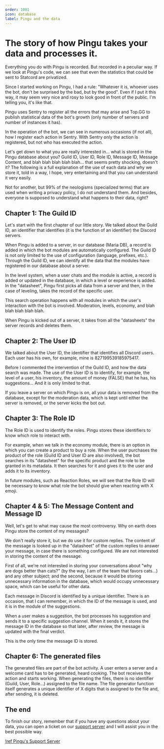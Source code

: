 ```yaml
---
order: 1001
icon: database
label: Pingu and the data
---
```


# The story of how Pingu takes your data and processes it.

Everything you do with Pingu is recorded. But recorded in a peculiar way. If we look at Pingu's code, we can see that even the statistics that could be sent to Statcord are privatized.

Since I started working on Pingu, I had a rule: "Whatever it is, whoever uses the bot, don't be surprised by the bad, but by the good". Even if I put it this way, it may seem very nice and rosy to look good in front of the public. I'm telling you, it's like that.

Pingu uses Sentry to register all the errors that may arise and Top.GG to publish statistical data of the bot's growth (only number of servers and number of instances it has).

In the operation of the bot, we can see in numerous occasions (if not all), how I register each action in Sentry. With Sentry only the action is registered, but not who has executed the action.

Let's get down to what you are really interested in... what is stored in the Pingu database about you?
Guild ID, User ID, Role ID, Message ID, Message Content, and blah blah blah blah blah... that seems pretty shocking, doesn't it? The following is a full explanation of the use of each data and why we store it, told in a way, I hope, very entertaining and that you can understand it very easily.

Not for another, but 99% of the neologisms (specialized terms) that are used when writing a privacy policy, I do not understand them. And besides, everyone is supposed to understand what happens to their data, right?

## Chapter 1: The Guild ID
Let's start with the first chapter of our little story. We talked about the Guild ID, an identifier that identifies (it is the function of an identifier) the Discord servers.

When Pingu is added to a server, in our database (Maria DB), a record is added in which the bot modules are automatically configured. 
The Guild ID is not only limited to the use of configuration (language, prefixes, etc.). Through the Guild ID, we can identify all the data that the modules have registered in our database about a server.

In the level system, when a user chats and the module is active, a record is added or updated in the database, in which a level or experience is added. In the "datasheet", Pingu first picks all data from a server and then, in the case of leveling, takes the record of the specific user.

This search operation happens with all modules in which the user's interaction with the bot is involved. Moderation, levels, economy, and blah blah blah blah blah.

When Pingu is kicked out of a server, it takes from all the "datasheets" the server records and deletes them.

## Chapter 2: The User ID

We talked about the User ID, the identifier that identifies all Discord users. Each user has his own, for example, mine is 827199539185975417.

Before I commented the intervention of the Guild ID, and how the data search was made. The use of the User ID is to identify, for example, the level of a user, his inventory, the amount of money (FALSE) that he has, his suggestions... And it is only limited to that.

If you leave a server on which Pingu is on, all your data is removed from the database, except for the moderation data, which is kept until either the server is removed, or the server kicks the bot out.

## Chapter 3: The Role ID

The Role ID is used to identify the roles. Pingu stores these identifiers to know which role to interact with.

For example, when we talk in the economy module, there is an option in which you can create a product to buy a role. When the user purchases the product of the role (Guild ID and User ID are also involved), the bot searches in its "datasheet" for the specific product and the role to be granted in its metadata. It then searches for it and gives it to the user and adds it to its inventory.

In future modules, such as Reaction Roles, we will see that the Role ID will be necessary to know what role the bot should give when reacting with X emoji.

## Chapter 4 & 5: The Message Content and Message ID

Well, let's get to what may cause the most controversy. Why on earth does Pingu store the content of my messages?

We don't really store it, but we do use it for custom replies. The content of the message is looked up in the "datasheet" of the custom replies to answer your message, in case there is something configured. We are not interested in storing the content of the message. 

First of all, we're not interested in storing your conversations about "why are dogs better than cats?" (by the way, I am of the team that favors cats...) and any other subject; and the second, because it would be storing unnecessary information in the database, which would occupy unnecessary space, which can be useful for other data.

Each message in Discord is identified by a unique identifier. There is an occasion, that I can remember, in which the ID of the message is used, and it is in the module of the suggestions.

When a user makes a suggestion, the bot processes his suggestion and sends it to a specific suggestion channel. When it sends it, it stores the message ID in the database so that later, after review, the message is updated with the final verdict.

This is the only time the message ID is stored.

## Chapter 6: The generated files

The generated files are part of the bot activity. A user enters a server and a welcome card has to be generated, heard cooking. The bot receives the action and starts working. When generating the files, there is no identifier (Guild, User, Role...) assigned to the file name. The file generator function itself generates a unique identifier of X digits that is assigned to the file and, after sending, it is deleted.

## The end

To finish our story, remember that if you have any questions about your data, you can open a ticket on our [support server](https://discord.com/invite/dgFHBSuUst) and I will assist you in the best possible way.

[!ref Pingu's Support Server](https://discord.com/invite/dgFHBSuUst)